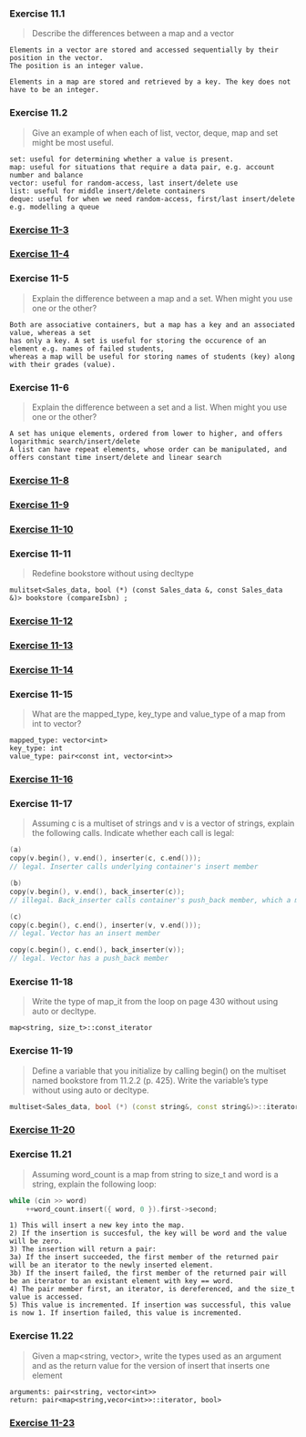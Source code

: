 ### Exercise 11.1
> Describe the differences between a map and a vector
```
Elements in a vector are stored and accessed sequentially by their position in the vector.
The position is an integer value.

Elements in a map are stored and retrieved by a key. The key does not have to be an integer.
```

### Exercise 11.2
> Give an example of when each of list, vector, deque, map and set might be most useful.
```
set: useful for determining whether a value is present.
map: useful for situations that require a data pair, e.g. account number and balance
vector: useful for random-access, last insert/delete use
list: useful for middle insert/delete containers
deque: useful for when we need random-access, first/last insert/delete e.g. modelling a queue
```

### [Exercise 11-3](https://github.com/ss-haze/cpp_primer/blob/main/ch11/11-03.cpp)

### [Exercise 11-4](https://github.com/ss-haze/cpp_primer/blob/main/ch11/11-04.cpp)

### Exercise 11-5
> Explain the difference between a map and a set. When might you use one or the other?
```
Both are associative containers, but a map has a key and an associated value, whereas a set
has only a key. A set is useful for storing the occurence of an element e.g. names of failed students,
whereas a map will be useful for storing names of students (key) along with their grades (value).
```

### Exercise 11-6
> Explain the difference between a set and a list. When might you use one or the other?
```
A set has unique elements, ordered from lower to higher, and offers logarithmic search/insert/delete
A list can have repeat elements, whose order can be manipulated, and offers constant time insert/delete and linear search
```

### [Exercise 11-8](https://github.com/ss-haze/cpp_primer/blob/main/ch11/11-08.cpp)

### [Exercise 11-9](https://github.com/ss-haze/cpp_primer/blob/main/ch11/11-09.cpp)

### [Exercise 11-10](https://github.com/ss-haze/cpp_primer/blob/main/ch11/11-10.cpp)

### Exercise 11-11
> Redefine bookstore without using decltype
```
mulitset<Sales_data, bool (*) (const Sales_data &, const Sales_data &)> bookstore (compareIsbn) ; 
```

### [Exercise 11-12](https://github.com/ss-haze/cpp_primer/blob/main/ch11/11-12.cpp)

### [Exercise 11-13](https://github.com/ss-haze/cpp_primer/blob/main/ch11/11-13.cpp)

### [Exercise 11-14](https://github.com/ss-haze/cpp_primer/blob/main/ch11/11-14.cpp)

### Exercise 11-15
> What are the mapped_type, key_type and value_type of a map from int to vector<int>?
```
mapped_type: vector<int>
key_type: int
value_type: pair<const int, vector<int>>
```

### [Exercise 11-16](https://github.com/ss-haze/cpp_primer/blob/main/ch11/11-16.cpp)

### Exercise 11-17
> Assuming c is a multiset of strings and v is a vector of strings, explain the following calls. Indicate whether each call is legal:
```c++
(a) 
copy(v.begin(), v.end(), inserter(c, c.end())); 
// legal. Inserter calls underlying container's insert member

(b)
copy(v.begin(), v.end(), back_inserter(c)); 
// illegal. Back_inserter calls container's push_back member, which a multiset does not have

(c)
copy(c.begin(), c.end(), inserter(v, v.end())); 
// legal. Vector has an insert member

copy(c.begin(), c.end(), back_inserter(v)); 
// legal. Vector has a push_back member 
```

### Exercise 11-18
> Write the type of map_it from the loop on page 430 without using auto or decltype.
```
map<string, size_t>::const_iterator
```

### Exercise 11-19
> Define a variable that you initialize by calling begin() on the multiset named bookstore from 11.2.2 (p. 425). 
Write the variable’s type without using auto or decltype.
```c++
multiset<Sales_data, bool (*) (const string&, const string&)>::iterator iter = bookstore.begin() ;
```

### [Exercise 11-20](https://github.com/ss-haze/cpp_primer/blob/main/ch11/11-20.cpp)

### Exercise 11.21
> Assuming word_count is a map from string to size_t and word is a string, explain the following loop:
```c++
while (cin >> word)
    ++word_count.insert({ word, 0 }).first->second;
```
```
1) This will insert a new key into the map. 
2) If the insertion is succesful, the key will be word and the value will be zero.
3) The insertion will return a pair:
3a) If the insert succeeded, the first member of the returned pair will be an iterator to the newly inserted element.
3b) If the insert failed, the first member of the returned pair will be an iterator to an existant element with key == word.
4) The pair member first, an iterator, is dereferenced, and the size_t value is accessed.
5) This value is incremented. If insertion was successful, this value is now 1. If insertion failed, this value is incremented.
```
### Exercise 11.22
> Given a map<string, vector<int>>, write the types used as an argument and as the return value for the version of insert that inserts one element
```
arguments: pair<string, vector<int>>
return: pair<map<string,vecor<int>>::iterator, bool>
```

### [Exercise 11-23](https://github.com/ss-haze/cpp_primer/blob/main/ch11/11-23.cpp)
